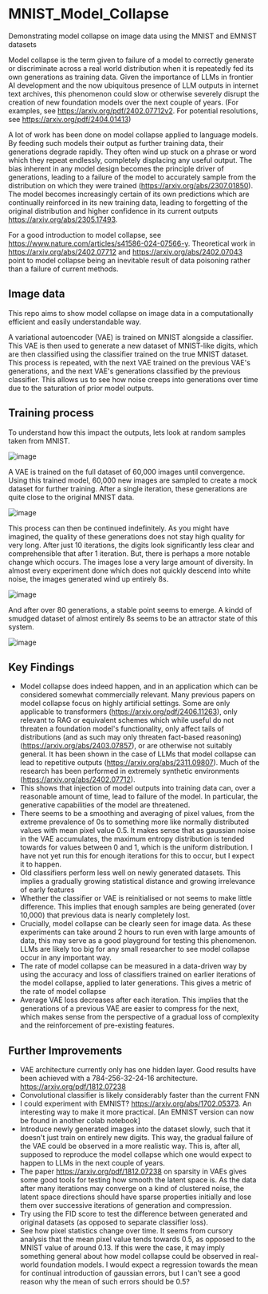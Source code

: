 # MNIST_Model_Collapse
Demonstrating model collapse on image data using the MNIST and EMNIST datasets

Model collapse is the term given to failure of a model to correctly generate or discriminate across a real world distribution when it is repeatedly fed its own generations as training data. Given the importance of LLMs in frontier AI development and the now ubiquitous presence of LLM outputs in internet text archives, this phenomenon could slow or otherwise severely disrupt the creation of new foundation models over the next couple of years. (For examples, see https://arxiv.org/pdf/2402.07712v2. For potential resolutions, see https://arxiv.org/pdf/2404.01413)

A lot of work has been done on model collapse applied to language models. By feeding such models their output as further training data, their generations degrade rapidly. They often wind up stuck on a phrase or word which they repeat endlessly, completely displacing any useful output. The bias inherent in any model design becomes the principle driver of generations, leading to a failure of the model to accurately sample from the distribution on which they were trained (https://arxiv.org/abs/2307.01850). The model becomes increasingly certain of its own predictions which are continually reinforced in its new training data, leading to forgetting of the original distribution and higher confidence in its current outputs https://arxiv.org/abs/2305.17493. 

For a good introduction to model collapse, see https://www.nature.com/articles/s41586-024-07566-y. Theoretical work in https://arxiv.org/abs/2402.07712 and https://arxiv.org/abs/2402.07043 point to model collapse being an inevitable result of data poisoning rather than a failure of current methods. 

## Image data

This repo aims to show model collapse on image data in a computationally efficient and easily understandable way.

A variational autoencoder (VAE) is trained on MNIST alongside a classifier. This VAE is then used to generate a new dataset of MNIST-like digits, which are then classified using the classifier trained on the true MNIST dataset. This process is repeated, with the next VAE trained on the previous VAE's generations, and the next VAE's generations classified by the previous classifier. This allows us to see how noise creeps into generations over time due to the saturation of prior model outputs.

## Training process

To understand how this impact the outputs, lets look at random samples taken from MNIST.

![image](https://github.com/user-attachments/assets/9506a7dd-cc8d-49d8-b73e-47c88d6652b7)

A VAE is trained on the full dataset of 60,000 images until convergence. Using this trained model, 60,000 new images are sampled to create a mock dataset for further training. After a single iteration, these generations are quite close to the original MNIST data.

![image](https://github.com/user-attachments/assets/33ad0457-64df-4a23-bc73-4282a6b37737)

This process can then be continued indefinitely. As you might have imagined, the quality of these generations does not stay high quality for very long. After just 10 iterations, the digits look significantly less clear and comprehensible that after 1 iteration. But, there is perhaps a more notable change which occurs. The images lose a very large amount of diversity. In almost every experiment done which does not quickly descend into white noise, the images generated wind up entirely 8s. 

![image](https://github.com/user-attachments/assets/4b5830bc-2e26-40d5-9e2b-8acec1ba7cf7)

And after over 80 generations, a stable point seems to emerge. A kindd of smudged dataset of almost entirely 8s seems to be an attractor state of this system.

![image](https://github.com/user-attachments/assets/c0d21a58-dcad-430e-b003-0e38d0d1ba3f)

## Key Findings

- Model collapse does indeed happen, and in an application which can be considered somewhat commercially relevant. Many previous papers on model collapse focus on highly artificial settings. Some are only applicable to transformers (https://arxiv.org/pdf/2406.11263), only relevant to RAG or equivalent schemes which while useful do not threaten a foundation model's functionality, only affect tails of distributions (and as such may only threaten fact-based reasoning) (https://arxiv.org/abs/2403.07857), or are otherwise not suitably general. It has been shown in the case of LLMs that model collapse can lead to repetitive outputs (https://arxiv.org/abs/2311.09807). Much of the research has been performed in extremely synthetic environments (https://arxiv.org/abs/2402.07712).
- This shows that injection of model outputs into training data can, over a reasonable amount of time, lead to failure of the model. In particular, the generative capabilities of the model are threatened.
- There seems to be a smoothing and averaging of pixel values, from the extreme prevalence of 0s to something more like normally distributed values with mean pixel value 0.5. It makes sense that as gaussian noise in the VAE accumulates, the maximum entropy distribution is tended towards for values between 0 and 1, which is the uniform distribution. I have not yet run this for enough iterations for this to occur, but I expect it to happen.
- Old classifiers perform less well on newly generated datasets. This implies a gradually growing statistical distance and growing irrelevance of early features
- Whether the classifier or VAE is reinitialised or not seems to make little difference. This implies that enough samples are being generated (over 10,000) that previous data is nearly completely lost.
- Crucially, model collapse can be clearly seen for image data. As these experiments can take around 2 hours to run even with large amounts of data, this may serve as a good playground for testing this phenomenon. LLMs are likely too big for any small researcher to see model collapse occur in any important way.
- The rate of model collapse can be measured in a data-driven way by using the accuracy and loss of classifiers trained on earlier iterations of the model collapse, applied to later generations. This gives a metric of the rate of model collapse
- Average VAE loss decreases after each iteration. This implies that the generations of a previous VAE are easier to compress for the next, which makes sense from the perspective of a gradual loss of complexity and the reinforcement of pre-existing features.

## Further Improvements

- VAE architecture currently only has one hidden layer. Good results have been achieved with a 784-256-32-24-16 architecture. https://arxiv.org/pdf/1812.07238
- Convolutional classifier is likely considerably faster than the current FNN
- I could experiment with EMNIST? https://arxiv.org/abs/1702.05373. An interesting way to make it more practical. [An EMNIST version can now be found in another colab notebook]
- Introduce newly generated images into the dataset slowly, such that it doesn't just train on entirely new digits. This way, the gradual failure of the VAE could be observed in a more realistic way. This is, after all, supposed to reproduce the model collapse which one would expect to happen to LLMs in the next couple of years.
- The paper https://arxiv.org/pdf/1812.07238 on sparsity in VAEs gives some good tools for testing how smooth the latent space is. As the data after many iterations may converge on a kind of clustered noise, the latent space directions should have sparse properties initially and lose them over successive iterations of generation and compression.
- Try using the FID score to test the difference between generated and original datasets (as opposed to separate classifier loss).
- See how pixel statistics change over time. It seems from cursory analysis that the mean pixel value tends towards 0.5, as opposed to the MNIST value of around 0.13. If this were the case, it may imply something general about how model collapse could be observed in real-world foundation models. I would expect a regression towards the mean for continual introduction of gaussian errors, but I can't see a good reason why the mean of such errors should be 0.5?

